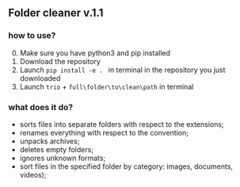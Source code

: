 ## Folder cleaner v.1.1

### how to use?

0. Make sure you have python3 and pip installed
1. Download the repository 
2. Launch `pip install -e . ` in terminal in the repository you just downloaded 
3. Launch `trio` + `full\folder\to\clean\path` in terminal

### what does it do?
- sorts files into separate folders with respect to the extensions;
- renames everything with respect to the convention;
- unpacks archives;
- deletes empty folders;
- ignores unknown formats;
- sort files in the specified folder by category: images, documents, videos);
